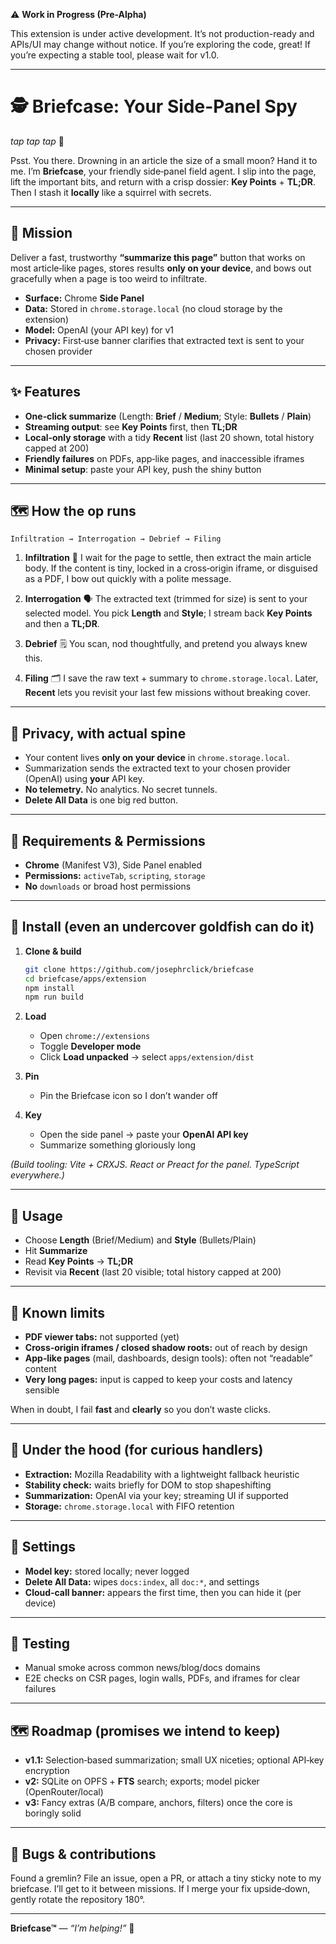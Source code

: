 ⚠️ **Work in Progress (Pre-Alpha)**

This extension is under active development. It’s not production-ready and APIs/UI may change without notice.
If you’re exploring the code, great! If you’re expecting a stable tool, please wait for v1.0.

---

# 🕵️ Briefcase: Your Side-Panel Spy

_tap tap tap_ 📎

Psst. You there. Drowning in an article the size of a small moon? Hand it to me. I’m **Briefcase**, your friendly side‑panel field agent. I slip into the page, lift the important bits, and return with a crisp dossier: **Key Points** + **TL;DR**. Then I stash it **locally** like a squirrel with secrets.

---

## 🎯 Mission

Deliver a fast, trustworthy **“summarize this page”** button that works on most article‑like pages, stores results **only on your device**, and bows out gracefully when a page is too weird to infiltrate.

- **Surface:** Chrome **Side Panel**
- **Data:** Stored in `chrome.storage.local` (no cloud storage by the extension)
- **Model:** OpenAI (your API key) for v1
- **Privacy:** First‑use banner clarifies that extracted text is sent to your chosen provider

---

## ✨ Features

- **One‑click summarize** (Length: **Brief** / **Medium**; Style: **Bullets** / **Plain**)
- **Streaming output**: see **Key Points** first, then **TL;DR**
- **Local‑only storage** with a tidy **Recent** list (last 20 shown, total history capped at 200)
- **Friendly failures** on PDFs, app‑like pages, and inaccessible iframes
- **Minimal setup**: paste your API key, push the shiny button

---

## 🗺️ How the op runs

```
Infiltration → Interrogation → Debrief → Filing
```

1. **Infiltration** 🥷
   I wait for the page to settle, then extract the main article body. If the content is tiny, locked in a cross‑origin iframe, or disguised as a PDF, I bow out quickly with a polite message.

2. **Interrogation** 🗣️
   The extracted text (trimmed for size) is sent to your selected model. You pick **Length** and **Style**; I stream back **Key Points** and then a **TL;DR**.

3. **Debrief** 🗒️
   You scan, nod thoughtfully, and pretend you always knew this.

4. **Filing** 🗂️
   I save the raw text + summary to `chrome.storage.local`. Later, **Recent** lets you revisit your last few missions without breaking cover.

---

## 🔐 Privacy, with actual spine

- Your content lives **only on your device** in `chrome.storage.local`.
- Summarization sends the extracted text to your chosen provider (OpenAI) using **your** API key.
- **No telemetry.** No analytics. No secret tunnels.
- **Delete All Data** is one big red button.

---

## 🧰 Requirements & Permissions

- **Chrome** (Manifest V3), Side Panel enabled
- **Permissions:** `activeTab`, `scripting`, `storage`
- **No** `downloads` or broad host permissions

---

## 🚀 Install (even an undercover goldfish can do it)

1. **Clone & build**

   ```bash
   git clone https://github.com/josephrclick/briefcase
   cd briefcase/apps/extension
   npm install
   npm run build
   ```

2. **Load**
   - Open `chrome://extensions`
   - Toggle **Developer mode**
   - Click **Load unpacked** → select `apps/extension/dist`

3. **Pin**
   - Pin the Briefcase icon so I don’t wander off

4. **Key**
   - Open the side panel → paste your **OpenAI API key**
   - Summarize something gloriously long

_(Build tooling: Vite + CRXJS. React or Preact for the panel. TypeScript everywhere.)_

---

## 🧭 Usage

- Choose **Length** (Brief/Medium) and **Style** (Bullets/Plain)
- Hit **Summarize**
- Read **Key Points** → **TL;DR**
- Revisit via **Recent** (last 20 visible; total history capped at 200)

---

## 🚦 Known limits

- **PDF viewer tabs:** not supported (yet)
- **Cross‑origin iframes / closed shadow roots:** out of reach by design
- **App‑like pages** (mail, dashboards, design tools): often not “readable” content
- **Very long pages:** input is capped to keep your costs and latency sensible

When in doubt, I fail **fast** and **clearly** so you don’t waste clicks.

---

## 🔧 Under the hood (for curious handlers)

- **Extraction:** Mozilla Readability with a lightweight fallback heuristic
- **Stability check:** waits briefly for DOM to stop shapeshifting
- **Summarization:** OpenAI via your key; streaming UI if supported
- **Storage:** `chrome.storage.local` with FIFO retention

---

## 🧰 Settings

- **Model key:** stored locally; never logged
- **Delete All Data:** wipes `docs:index`, all `doc:*`, and settings
- **Cloud‑call banner:** appears the first time, then you can hide it (per device)

---

## 🧪 Testing

- Manual smoke across common news/blog/docs domains
- E2E checks on CSR pages, login walls, PDFs, and iframes for clear failures

---

## 🗺️ Roadmap (promises we intend to keep)

- **v1.1:** Selection‑based summarization; small UX niceties; optional API‑key encryption
- **v2:** SQLite on OPFS + **FTS** search; exports; model picker (OpenRouter/local)
- **v3:** Fancy extras (A/B compare, anchors, filters) once the core is boringly solid

---

## 🐛 Bugs & contributions

Found a gremlin? File an issue, open a PR, or attach a tiny sticky note to my briefcase. I’ll get to it between missions. If I merge your fix upside‑down, gently rotate the repository 180°.

---

**Briefcase™** — _“I’m helping!”_ 📎
